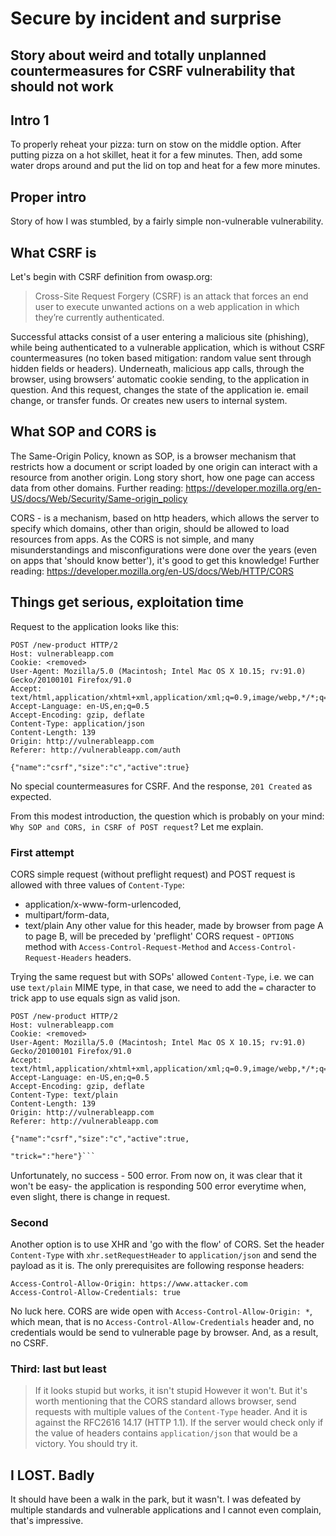 # Secure by incident and surprise 
## Story about weird and totally unplanned countermeasures for CSRF vulnerability that should not work
## Intro 1
To properly reheat your pizza: turn on stow on the middle option. After putting pizza on a hot skillet, heat it for a few minutes. Then, add some water drops around and put the lid on top and heat for a few more minutes. 
## Proper intro
Story of how I was stumbled, by a fairly simple non-vulnerable vulnerability. 
## What CSRF is
Let's begin with CSRF definition from owasp.org: 
> Cross-Site Request Forgery (CSRF) is an attack that forces an end user to execute unwanted actions on a web application in which they’re currently authenticated.

Successful attacks consist of a user entering a malicious site (phishing), while being authenticated to a vulnerable application, which is without CSRF countermeasures (no token based mitigation: random value sent through hidden fields or headers). Underneath, malicious app calls, through the browser, using browsers’ automatic cookie sending, to the application in question. And this request, changes the state of the application ie. email change, or transfer funds. Or creates new users to internal system.
## What SOP and CORS is
The Same-Origin Policy, known as SOP, is a browser mechanism that restricts how a document or script loaded by one origin can interact with a resource from another origin. Long story short, how one page can access data from other domains. Further reading: https://developer.mozilla.org/en-US/docs/Web/Security/Same-origin_policy

CORS - is a mechanism, based on http headers, which allows the server to specify which domains, other than origin, should be allowed to load resources from apps. As the CORS is not simple, and many misunderstandings and misconfigurations were done over the years (even on apps that 'should know better'), it's good to get this knowledge!
Further reading: https://developer.mozilla.org/en-US/docs/Web/HTTP/CORS


## Things get serious, exploitation time
Request to the application looks like this:
```
POST /new-product HTTP/2
Host: vulnerableapp.com
Cookie: <removed>
User-Agent: Mozilla/5.0 (Macintosh; Intel Mac OS X 10.15; rv:91.0) Gecko/20100101 Firefox/91.0
Accept: text/html,application/xhtml+xml,application/xml;q=0.9,image/webp,*/*;q=0.8
Accept-Language: en-US,en;q=0.5
Accept-Encoding: gzip, deflate
Content-Type: application/json
Content-Length: 139
Origin: http://vulnerableapp.com
Referer: http://vulnerableapp.com/auth

{"name":"csrf","size":"c","active":true}

```
No special countermeasures for CSRF. And the response, `201 Created` as expected. 

From this modest introduction, the question which is probably on your mind: `Why SOP and CORS, in CSRF of POST request`? Let me explain.
### First attempt 
CORS simple request (without preflight request) and POST request is allowed with three values of `Content-Type`:
* application/x-www-form-urlencoded, 
* multipart/form-data, 
* text/plain
Any other value for this header, made by browser from page A to page B, will be preceded by 'preflight' CORS request - `OPTIONS` method with `Access-Control-Request-Method` and `Access-Control-Request-Headers` headers.

Trying the same request but with SOPs' allowed `Content-Type`, i.e. we can use `text/plain` MIME type, in that case, we need to add the `=` character to trick app to use equals sign as valid json.
```
POST /new-product HTTP/2
Host: vulnerableapp.com
Cookie: <removed>
User-Agent: Mozilla/5.0 (Macintosh; Intel Mac OS X 10.15; rv:91.0) Gecko/20100101 Firefox/91.0
Accept: text/html,application/xhtml+xml,application/xml;q=0.9,image/webp,*/*;q=0.8
Accept-Language: en-US,en;q=0.5
Accept-Encoding: gzip, deflate
Content-Type: text/plain
Content-Length: 139
Origin: http://vulnerableapp.com
Referer: http://vulnerableapp.com

{"name":"csrf","size":"c","active":true,
```
```diff
"trick=":"here"}```

```
Unfortunately, no success - 500 error. From now on, it was clear that it won't be easy- the application is responding 500 error everytime when, even slight, there is change in request. 

### Second
Another option is to use XHR and 'go with the flow' of CORS. Set the header `Content-Type` with `xhr.setRequestHeader` to `application/json` and send the payload as it is. The only prerequisites are following response headers: 
```
Access-Control-Allow-Origin: https://www.attacker.com
Access-Control-Allow-Credentials: true 
```
No luck here. CORS are wide open with `Access-Control-Allow-Origin: *`, which mean, that is no `Access-Control-Allow-Credentials` header and, no credentials would be send to vulnerable page by browser. And, as a result, no CSRF.

### Third: last but least 
> If it looks stupid but works, it isn't stupid
However it won't. But it's worth mentioning that the CORS standard allows browser, send requests with multiple values of the `Content-Type` header. And it is against the RFC2616 14.17 (HTTP 1.1). If the server would check only if the value of headers contains `application/json` that would be a victory. You should try it.

## I LOST. Badly 
It should have been a walk in the park, but it wasn't. I was defeated by multiple standards and vulnerable applications and I cannot even complain, that's impressive. 

